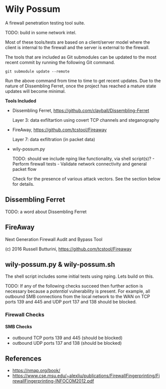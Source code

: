 Wily Possum
===========

A firewall penetration testing tool suite.

TODO: build in some network intel.

Most of these tools/tests are based on a client/server model where the client
is internal to the firewall and the server is external to the firewall.

The tools that are included as Git submodules can be updated to the most
recent commit by running the following Git command.

```git submodule update --remote```

Run the above command from time to time to get recent updates. Due to the
nature of Dissembling Ferret, once the project has reached a mature state
updates will become minimal. 

**Tools Included**

- Dissembling Ferret, https://github.com/clayball/Dissembling-Ferret

  Layer 3: data exfiltartion using covert TCP channels and steganography

- FireAway, https://github.com/tcstool/Fireaway

  Layer 7: data exfiltration (in packet data)

- wily-possum.py 

  TODO: should we include nping like functionality, via shell script(s)?
        - Perform firewall tests
        - Validate network connectivity and general packet flow

  Check for the presence of various attack vectors.
  See the section below for details.


## Dissembling Ferret

TODO: a word about Dissembling Ferret

## FireAway

Next Generation Firewall Audit and Bypass Tool 

(c) 2016 Russell Butturini, https://github.com/tcstool/Fireaway


## wily-possum.py & wily-possum.sh

The shell script includes some initial tests using nping. Lets build on this.

TODO:
If any of the following checks succeed then further action is necessary
because a *potential* vulnerability is present. For example, all outbound SMB
connections from the local network to the WAN on TCP ports 139 and 445 and UDP
port 137 and 138 should be blocked.

### Firewall Checks

#### SMB Checks

- outbound TCP ports 139 and 445 (should be blocked)
- outbound UDP ports 137 and 138 (should be blocked)


## References

- https://nmap.org/book/
- https://www.cse.msu.edu/~alexliu/publications/FirewallFingerprinting/FirewallFingerprinting-INFOCOM2012.pdf


